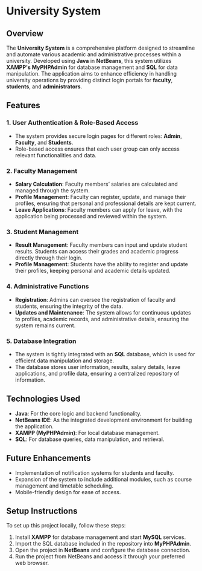 # University System

## Overview
The **University System** is a comprehensive platform designed to streamline and automate various academic and administrative processes within a university. Developed using **Java** in **NetBeans**, this system utilizes **XAMPP's MyPHPAdmin** for database management and **SQL** for data manipulation. The application aims to enhance efficiency in handling university operations by providing distinct login portals for **faculty**, **students**, and **administrators**.

## Features

### 1. **User Authentication & Role-Based Access**
- The system provides secure login pages for different roles: **Admin**, **Faculty**, and **Students**.
- Role-based access ensures that each user group can only access relevant functionalities and data.

### 2. **Faculty Management**
- **Salary Calculation**: Faculty members’ salaries are calculated and managed through the system.
- **Profile Management**: Faculty can register, update, and manage their profiles, ensuring that personal and professional details are kept current.
- **Leave Applications**: Faculty members can apply for leave, with the application being processed and reviewed within the system.

### 3. **Student Management**
- **Result Management**: Faculty members can input and update student results. Students can access their grades and academic progress directly through their login.
- **Profile Management**: Students have the ability to register and update their profiles, keeping personal and academic details updated.

### 4. **Administrative Functions**
- **Registration**: Admins can oversee the registration of faculty and students, ensuring the integrity of the data.
- **Updates and Maintenance**: The system allows for continuous updates to profiles, academic records, and administrative details, ensuring the system remains current.

### 5. **Database Integration**
- The system is tightly integrated with an **SQL** database, which is used for efficient data manipulation and storage.
- The database stores user information, results, salary details, leave applications, and profile data, ensuring a centralized repository of information.

## Technologies Used
- **Java**: For the core logic and backend functionality.
- **NetBeans IDE**: As the integrated development environment for building the application.
- **XAMPP (MyPHPAdmin)**: For local database management.
- **SQL**: For database queries, data manipulation, and retrieval.

## Future Enhancements
- Implementation of notification systems for students and faculty.
- Expansion of the system to include additional modules, such as course management and timetable scheduling.
- Mobile-friendly design for ease of access.

## Setup Instructions
To set up this project locally, follow these steps:
1. Install **XAMPP** for database management and start **MySQL** services.
2. Import the SQL database included in the repository into **MyPHPAdmin**.
3. Open the project in **NetBeans** and configure the database connection.
4. Run the project from NetBeans and access it through your preferred web browser.

